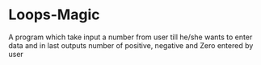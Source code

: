 # Loops-Magic
A program which take input a number from user till he/she wants to enter data and in last outputs number of positive, negative and Zero entered by user   
